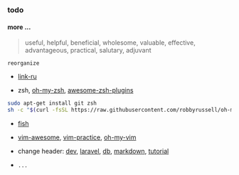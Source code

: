 ### todo

#### more ...
> useful, helpful, beneficial, wholesome, valuable, effective, advantageous, practical, salutary, adjuvant

`reorganize`

* [link-ru](link.ru.md)

* zsh, [oh-my-zsh](https://github.com/robbyrussell/oh-my-zsh), [awesome-zsh-plugins](https://github.com/unixorn/awesome-zsh-plugins)
```bash
sudo apt-get install git zsh
sh -c "$(curl -fsSL https://raw.githubusercontent.com/robbyrussell/oh-my-zsh/master/tools/install.sh)"
```

* [fish](https://github.com/fish-shell/fish-shell)

* [vim-awesome](https://github.com/vim-awesome/vim-awesome), [vim-practice](https://github.com/oldratlee/vim-practice), [oh-my-vim](https://github.com/liangxianzhe/oh-my-vim)

* change header: [dev](/man/development.md), [laravel](/man/laravel.md), [db](/man/db.md), [markdown](/man/markdown.md), [tutorial](/man/tutorial.md)

* `...`
